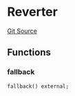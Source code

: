 # Reverter
[Git Source](https://github.com/ethereum-optimism/optimism/blob/f7b73857601914eeea6fc4c1ba46ae99ca744d97/contracts/test/CommonTest.t.sol)


## Functions
### fallback


```solidity
fallback() external;
```

